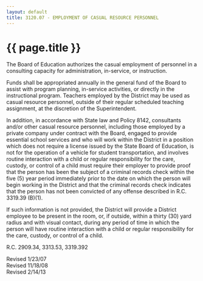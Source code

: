 ```yaml
---
layout: default
title: 3120.07 - EMPLOYMENT OF CASUAL RESOURCE PERSONNEL
---
```


{{ page.title }}
================

The Board of Education authorizes the casual employment of personnel in
a consulting capacity for administration, in-service, or instruction.

Funds shall be appropriated annually in the general fund of the Board to
assist with program planning, in-service activities, or directly in the
instructional program. Teachers employed by the District may be used as
casual resource personnel, outside of their regular scheduled teaching
assignment, at the discretion of the Superintendent.

In addition, in accordance with State law and Policy 8142, consultants
and/or other casual resource personnel, including those employed by a
private company under contract with the Board, engaged to provide
essential school services and who will work within the District in a
position which does not require a license issued by the State Board of
Education, is not for the operation of a vehicle for student
transportation, and involves routine interaction with a child or regular
responsibility for the care, custody, or control of a child must require
their employer to provide proof that the person has been the subject of
a criminal records check within the five (5) year period immediately
prior to the date on which the person will begin working in the District
and that the criminal records check indicates that the person has not
been convicted of any offense described in R.C. 3319.39 (B)(1).

If such information is not provided, the District will provide a
District employee to be present in the room, or, if outside, within a
thirty (30) yard radius and with visual contact, during any period of
time in which the person will have routine interaction with a child or
regular responsibility for the care, custody, or control of a child.

R.C. 2909.34, 3313.53, 3319.392

Revised 1/23/07\
 Revised 11/18/08\
 Revised 2/14/13
